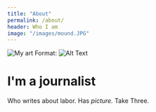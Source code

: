 ```yaml
---
title: "About"
permalink: /about/
header: Who I am
image: "/images/mound.JPG"
---
```


![My art](/images/avatar.JPG)
Format: ![Alt Text](url)

# I'm a journalist
Who writes about labor. Has *picture.* Take Three.
